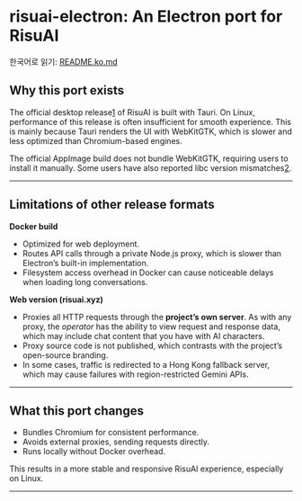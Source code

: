 # risuai-electron: An Electron port for RisuAI

한국어로 읽기: [README.ko.md](/docs/README.ko.md)

## Why this port exists

The official desktop release[1] of RisuAI is built with Tauri. On
Linux, performance of this release is often insufficient for smooth
experience. This is mainly because Tauri renders the UI with
WebKitGTK, which is slower and less optimized than Chromium-based
engines.

The official AppImage build does not bundle WebKitGTK, requiring users
to install it manually. Some users have also reported libc version
mismatches[2].

---

## Limitations of other release formats

**Docker build**
- Optimized for web deployment.
- Routes API calls through a private Node.js proxy, which is slower
  than Electron’s built-in implementation.
- Filesystem access overhead in Docker can cause noticeable delays
  when loading long conversations.

**Web version (risuai.xyz)**
- Proxies all HTTP requests through the **project’s own server**. As
  with any proxy, the *operator* has the ability to view request and
  response data, which may include chat content that you have with AI
  characters.
- Proxy source code is not published, which contrasts with the
  project’s open-source branding.
- In some cases, traffic is redirected to a Hong Kong fallback server,
  which may cause failures with region-restricted Gemini APIs.

---

## What this port changes

- Bundles Chromium for consistent performance.
- Avoids external proxies, sending requests directly.
- Runs locally without Docker overhead.

This results in a more stable and responsive RisuAI experience,
especially on Linux.

---

[1]: https://github.com/kwaroran/RisuAI/releases
[2]: https://github.com/kwaroran/RisuAI/issues/733
